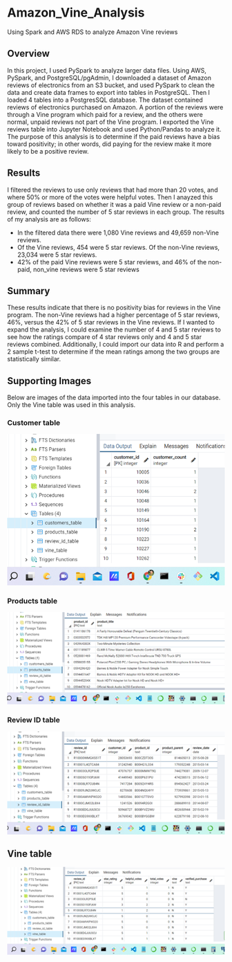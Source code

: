 # Amazon_Vine_Analysis
Using Spark and AWS RDS to analyze Amazon Vine reviews

## Overview

In this project, I used PySpark to analyze larger data files. Using AWS, PySpark, and PostgreSQL/pgAdmin, I downloaded a dataset of Amazon reviews of electronics from an S3 bucket, and used PySpark to clean the data and create data frames to export into tables in PostgreSQL. Then I loaded 4 tables into a PostgresSQL database. The dataset contained reviews of electronics purchased on Amazon. A portion of the reviews were through a Vine program which paid for a review, and the others were normal, unpaid reviews not part of the Vine program. I exported the Vine reviews table into Jupyter Notebook and used Python/Pandas to analyze it. The purpose of this analysis is to determine if the paid reviews have a bias toward positivity; in other words, did paying for the review make it more likely to be a positive review.

## Results
I filtered the reviews to use only reviews that had more than 20 votes, and where 50% or more of the votes were helpful votes. Then I anayzed this group of reviews based on whether it was a paid Vine review or a non-paid review, and counted the number of 5 star reviews in each group. The results of my analysis are as follows:
  - In the filtered data there were 1,080 Vine reviews and 49,659 non-Vine reviews.
  - Of the Vine reviews, 454 were 5 star reviews. Of the non-Vine reviews, 23,034 were 5 star reviews.
  - 42% of the paid Vine reviews were 5 star reviews, and 46% of the non-paid, non_vine reviews were 5 star reviews

## Summary
These results indicate that there is no positivity bias for reviews in the Vine program. The non-Vine reviews had a higher percentage of 5 star reviews, 46%, versus the 42% of 5 star reviews in the Vine reviews. If I wanted to expand the analysis, I could examine the number of 4 and 5 star reviews to see how the ratings compare of 4 star reviews only and 4 and 5 star reviews combined. Additionally, I could import our data into R and perform a 2 sample t-test to determine if the mean ratings among the two groups are statistically similar.

## Supporting Images

Below are images of the data imported into the four tables in our database. Only the Vine table was used in this analysis.

### Customer table
![customers](https://github.com/mgsrichard/Amazon_Vine_Analysis/blob/main/images/customers_table.png) <br>

### Products table
![products](https://github.com/mgsrichard/Amazon_Vine_Analysis/blob/main/images/products_table.png)<br>

### Review ID table
![review id](https://github.com/mgsrichard/Amazon_Vine_Analysis/blob/main/images/review_id_table.png)<br>

## Vine table
![vine](https://github.com/mgsrichard/Amazon_Vine_Analysis/blob/main/images/vine_table.png)

